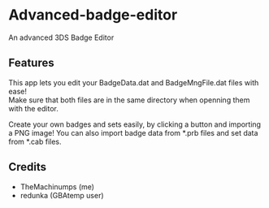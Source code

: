 # Advanced-badge-editor
An advanced 3DS Badge Editor

## Features
This app lets you edit your BadgeData.dat and BadgeMngFile.dat files with ease!  
Make sure that both files are in the same directory when openning them with the editor.

Create your own badges and sets easily, by clicking a button and importing a PNG image!
You can also import badge data from *.prb files and set data from *.cab files.

## Credits
  - TheMachinumps (me)
  - redunka (GBAtemp user)